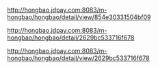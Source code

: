 http://hongbao.jdpay.com:8083/m-hongbao/hongbao/detail/view/854e30331504bf09

http://hongbao.jdpay.com:8083/m-hongbao/hongbao/detail/2629bc533716f678

http://hongbao.jdpay.com:8083/m-hongbao/hongbao/detail/view/2629bc533716f678
